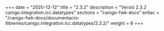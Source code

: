 +++
date        = "2020-12-12"
title       = "2.3.2"
description = "Versió 2.3.2 canigo.integration.icc.datatypes"
sections    = "canigo-fwk-docs"
enllac		= "/canigo-fwk-docs/documentacio-llibreries/canigo.integration.icc.datatypes/2.3.2/"
weight		= 6
+++
